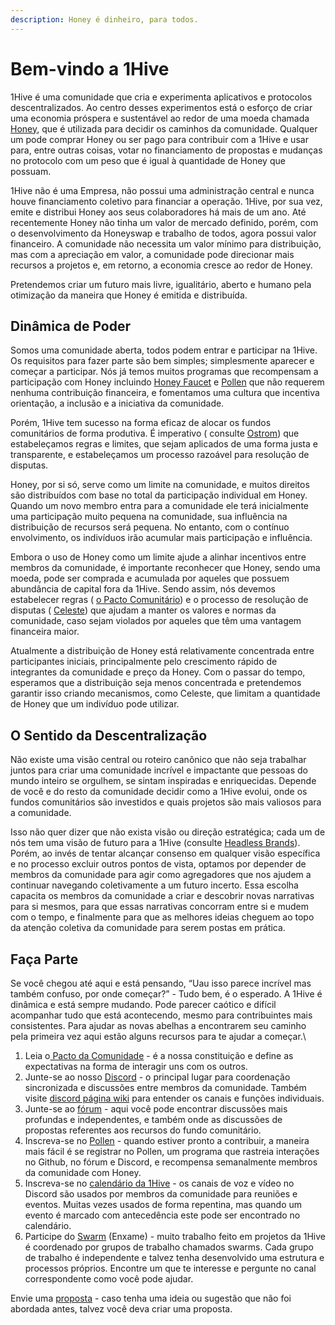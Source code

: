 ```yaml
---
description: Honey é dinheiro, para todos.
---
```


# Bem-vindo a 1Hive

1Hive é uma comunidade que cria e experimenta aplicativos e protocolos descentralizados. Ao centro desses experimentos está o esforço de criar uma economia próspera e sustentável ao redor de uma moeda chamada [Honey](https://1hive.gitbook.io/1hive/projects/honey), que é utilizada para decidir os caminhos da comunidade. Qualquer um pode comprar Honey ou ser pago para contribuir com a 1Hive e usar para, entre outras coisas, votar no financiamento de propostas e mudanças no protocolo com um peso que é igual à quantidade de Honey que possuam.

1Hive não é uma Empresa, não possui uma administração central e nunca houve financiamento coletivo para financiar a operação. 1Hive, por sua vez, emite e distribui Honey aos seus colaboradores há mais de um ano. Até recentemente Honey não tinha um valor de mercado definido, porém, com o desenvolvimento da Honeyswap e trabalho de todos, agora possui valor financeiro. A comunidade não necessita um valor mínimo para distribuição, mas com a apreciação em valor, a comunidade pode direcionar mais recursos a projetos e, em retorno, a economia cresce ao redor de Honey.&#x20;

Pretendemos criar um futuro mais livre, igualitário, aberto e humano pela otimização da maneira que Honey é emitida e distribuída‌.

## Dinâmica de Poder

Somos uma comunidade aberta, todos podem entrar e participar na 1Hive. Os requisitos para fazer parte são bem simples; simplesmente aparecer e começar a participar. Nós já temos muitos programas que recompensam a participação com Honey incluindo [Honey Faucet](https://faucet.1hive.org) e [Pollen](https://pollen.co/uk) que não requerem nenhuma contribuição financeira, e fomentamos uma cultura que incentiva orientação, a inclusão e a iniciativa da comunidade.&#x20;

Porém, 1Hive tem sucesso na forma eficaz de alocar os fundos comunitários de forma produtiva. É imperativo ( consulte [Ostrom](https://en.wikipedia.org/wiki/Elinor\_Ostrom)) que estabeleçamos regras e limites, que sejam aplicados de uma forma justa e transparente, e estabeleçamos um processo razoável para resolução de disputas.

Honey, por si só, serve como um limite na comunidade, e muitos direitos são distribuídos com base no total da participação individual em Honey. Quando um novo membro entra para a comunidade ele terá inicialmente uma participação muito pequena na comunidade, sua influência na distribuição de recursos será pequena. No entanto, com o contínuo envolvimento, os indivíduos irão acumular mais participação e influência. &#x20;

Embora o uso de Honey como um limite ajude a alinhar incentivos entre membros da comunidade, é importante reconhecer que Honey, sendo uma moeda, pode ser comprada e acumulada por aqueles que possuem abundância de capital fora da 1Hive. Sendo assim, nós devemos estabelecer regras ( [o Pacto Comunitário](https://1hive.gitbook.io/1hive/community-covenant)) e o processo de resolução de disputas ( [Celeste](https://1hive.gitbook.io/1hive/community/swarms/celeste)) que ajudam a manter os valores e normas da comunidade, caso sejam violados por aqueles que têm uma vantagem financeira maior.

Atualmente a distribuição de Honey está relativamente concentrada entre participantes iniciais, principalmente pelo crescimento rápido de integrantes da comunidade e preço da Honey. Com o passar do tempo, esperamos que a distribuição seja menos concentrada e pretendemos garantir isso criando mecanismos, como Celeste, que limitam a quantidade de Honey que um indivíduo pode utilizar.&#x20;

## O Sentido da Descentralização

Não existe uma visão central ou roteiro canônico que não seja trabalhar juntos para criar uma comunidade incrível e impactante que pessoas do mundo inteiro se orgulhem, se sintam inspiradas e enriquecidas. Depende de você e do resto da comunidade decidir como a 1Hive evolui, onde os fundos comunitários são investidos e quais projetos são mais valiosos para a comunidade.&#x20;

Isso não quer dizer que não exista visão ou direção estratégica; cada um de nós tem uma visão de futuro para a 1Hive (consulte [Headless Brands](https://otherinter.net/web3/headless-brands/)). Porém, ao invés de tentar alcançar consenso em qualquer visão específica e no processo excluir outros pontos de vista, optamos por depender de membros da comunidade para agir como agregadores que nos ajudem a continuar navegando coletivamente a um futuro incerto. Essa escolha capacita os membros da comunidade a criar e descobrir novas narrativas para si mesmos, para que essas narrativas concorram entre si e mudem com o tempo, e finalmente para que as melhores ideias cheguem ao topo da atenção coletiva da comunidade para serem postas em prática.  &#x20;

## Faça Parte

Se você chegou até aqui e está pensando, “Uau isso parece incrível mas também confuso, por onde começar?” - Tudo bem, é o esperado. A 1Hive é dinâmica e está sempre mudando. Pode parecer caótico e difícil acompanhar tudo que está acontecendo, mesmo para contribuintes mais consistentes. Para ajudar as novas abelhas a encontrarem seu caminho pela primeira vez aqui estão alguns recursos para te ajudar a começar.\


1. Leia o[ Pacto da Comunidade](https://wiki.1hive.org/v/portugues/community-covenant) - é a nossa constituição e define as expectativas na forma de interagir uns com os outros.
2. Junte-se ao nosso [Discord](https://discord.com/invite/qPa4h5w) - o principal lugar para coordenação sincronizada e discussões entre membros da comunidade. Também visite [discord página wiki](https://1hive.gitbook.io/1hive/getting-started/discord) para entender os canais e funções individuais.
3. Junte-se ao [fórum](https://forum.1hive.org) - aqui você pode encontrar discussões mais profundas e independentes, e também onde as discussões de propostas referentes aos recursos do fundo comunitário.
4. Inscreva-se no [Pollen](https://1hive.gitbook.io/1hive/getting-started/pollen) - quando estiver pronto a contribuir, a maneira mais fácil é se registrar no Pollen, um programa que rastreia interações no Github, no fórum e Discord, e recompensa semanalmente membros da comunidade com Honey.
5. Inscreva-se no [calendário da 1Hive](https://1hive.gitbook.io/1hive/getting-started/calendar) - os canais de voz e vídeo no Discord são usados por membros da comunidade para reuniões e eventos. Muitas vezes usados de forma repentina, mas quando um evento é marcado com antecedência este pode ser encontrado no calendário.&#x20;
6. Participe do [Swarm](https://1hive.gitbook.io/1hive/community/swarms) (Enxame) - muito trabalho feito em projetos da 1Hive é coordenado por grupos de trabalho chamados swarms. Cada grupo de trabalho é independente e talvez tenha desenvolvido uma estrutura e processos próprios. Encontre um que te interesse e pergunte no canal correspondente como você pode ajudar.

Envie uma [proposta](https://1hive.gitbook.io/1hive/projects/honey/participation) - caso tenha uma ideia ou sugestão que não foi abordada antes, talvez você deva criar uma proposta.
